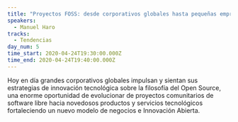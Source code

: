 ```yaml
---
title: "Proyectos FOSS: desde corporativos globales hasta pequeñas empresas"
speakers:
  - Manuel Haro
tracks:
  - Tendencias
day_num: 5
time_start: 2020-04-24T19:30:00.000Z
time_end: 2020-04-24T19:40:00.000Z
---
```

Hoy en día grandes corporativos globales impulsan y sientan sus estrategias de innovación tecnológica sobre la filosofía del Open Source, una enorme oportunidad de evolucionar de proyectos comunitarios de software libre hacia novedosos productos y servicios tecnológicos fortaleciendo un nuevo modelo de negocios e Innovación Abierta.